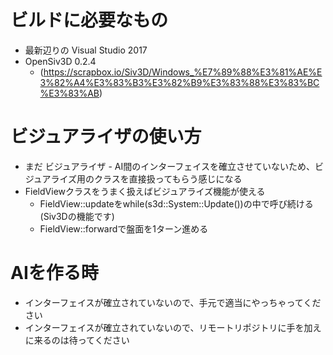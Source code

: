 # ビルドに必要なもの
- 最新辺りの Visual Studio 2017
- OpenSiv3D 0.2.4
    - (https://scrapbox.io/Siv3D/Windows_%E7%89%88%E3%81%AE%E3%82%A4%E3%83%B3%E3%82%B9%E3%83%88%E3%83%BC%E3%83%AB)

# ビジュアライザの使い方
- まだ ビジュアライザ - AI間のインターフェイスを確立させていないため、ビジュアライズ用のクラスを直接扱ってもらう感じになる
- FieldViewクラスをうまく扱えばビジュアライズ機能が使える
    - FieldView::updateをwhile(s3d::System::Update())の中で呼び続ける(Siv3Dの機能です)
    - FieldView::forwardで盤面を1ターン進める

# AIを作る時
- インターフェイスが確立されていないので、手元で適当にやっちゃってください
- インターフェイスが確立されていないので、リモートリポジトリに手を加えに来るのは待ってください
